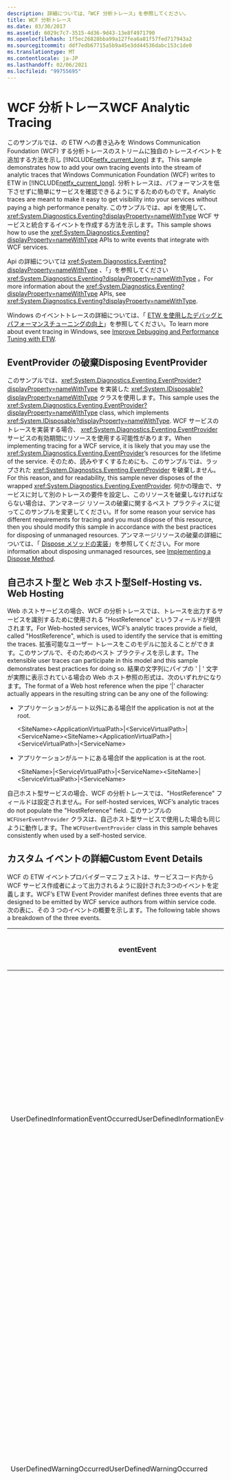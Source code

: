 ```yaml
---
description: 詳細については、「WCF 分析トレース」を参照してください。
title: WCF 分析トレース
ms.date: 03/30/2017
ms.assetid: 6029c7c7-3515-4d36-9d43-13e8f4971790
ms.openlocfilehash: 1f5ec26828bba99a127fea6a81f57fed717943a2
ms.sourcegitcommit: ddf7edb67715a5b9a45e3dd44536dabc153c1de0
ms.translationtype: MT
ms.contentlocale: ja-JP
ms.lasthandoff: 02/06/2021
ms.locfileid: "99755695"
---
```

# <a name="wcf-analytic-tracing"></a><span data-ttu-id="65d7e-103">WCF 分析トレース</span><span class="sxs-lookup"><span data-stu-id="65d7e-103">WCF Analytic Tracing</span></span>

<span data-ttu-id="65d7e-104">このサンプルでは、の ETW への書き込みを Windows Communication Foundation (WCF) する分析トレースのストリームに独自のトレースイベントを追加する方法を示し [!INCLUDE[netfx_current_long](../../../../includes/netfx-current-long-md.md)] ます。</span><span class="sxs-lookup"><span data-stu-id="65d7e-104">This sample demonstrates how to add your own tracing events into the stream of analytic traces that Windows Communication Foundation (WCF) writes to ETW in [!INCLUDE[netfx_current_long](../../../../includes/netfx-current-long-md.md)].</span></span> <span data-ttu-id="65d7e-105">分析トレースは、パフォーマンスを低下させずに簡単にサービスを確認できるようにするためのものです。</span><span class="sxs-lookup"><span data-stu-id="65d7e-105">Analytic traces are meant to make it easy to get visibility into your services without paying a high performance penalty.</span></span> <span data-ttu-id="65d7e-106">このサンプルでは、api を使用して、 <xref:System.Diagnostics.Eventing?displayProperty=nameWithType> WCF サービスと統合するイベントを作成する方法を示します。</span><span class="sxs-lookup"><span data-stu-id="65d7e-106">This sample shows how to use the <xref:System.Diagnostics.Eventing?displayProperty=nameWithType> APIs to write events that integrate with WCF services.</span></span>  
  
 <span data-ttu-id="65d7e-107">Api の詳細については <xref:System.Diagnostics.Eventing?displayProperty=nameWithType> 、「」を参照してください <xref:System.Diagnostics.Eventing?displayProperty=nameWithType> 。</span><span class="sxs-lookup"><span data-stu-id="65d7e-107">For more information about the <xref:System.Diagnostics.Eventing?displayProperty=nameWithType> APIs, see <xref:System.Diagnostics.Eventing?displayProperty=nameWithType>.</span></span>  
  
 <span data-ttu-id="65d7e-108">Windows のイベントトレースの詳細については、「 [ETW を使用したデバッグとパフォーマンスチューニングの向上](/archive/msdn-magazine/2007/april/event-tracing-improve-debugging-and-performance-tuning-with-etw)」を参照してください。</span><span class="sxs-lookup"><span data-stu-id="65d7e-108">To learn more about event tracing in Windows, see [Improve Debugging and Performance Tuning with ETW](/archive/msdn-magazine/2007/april/event-tracing-improve-debugging-and-performance-tuning-with-etw).</span></span>  
  
## <a name="disposing-eventprovider"></a><span data-ttu-id="65d7e-109">EventProvider の破棄</span><span class="sxs-lookup"><span data-stu-id="65d7e-109">Disposing EventProvider</span></span>  

 <span data-ttu-id="65d7e-110">このサンプルでは、<xref:System.Diagnostics.Eventing.EventProvider?displayProperty=nameWithType> を実装した <xref:System.IDisposable?displayProperty=nameWithType> クラスを使用します。</span><span class="sxs-lookup"><span data-stu-id="65d7e-110">This sample uses the <xref:System.Diagnostics.Eventing.EventProvider?displayProperty=nameWithType> class, which implements <xref:System.IDisposable?displayProperty=nameWithType>.</span></span> <span data-ttu-id="65d7e-111">WCF サービスのトレースを実装する場合、 <xref:System.Diagnostics.Eventing.EventProvider> サービスの有効期間にリソースを使用する可能性があります。</span><span class="sxs-lookup"><span data-stu-id="65d7e-111">When implementing tracing for a WCF service, it is likely that you may use the <xref:System.Diagnostics.Eventing.EventProvider>’s resources for the lifetime of the service.</span></span> <span data-ttu-id="65d7e-112">そのため、読みやすくするためにも、このサンプルでは、ラップされた <xref:System.Diagnostics.Eventing.EventProvider> を破棄しません。</span><span class="sxs-lookup"><span data-stu-id="65d7e-112">For this reason, and for readability, this sample never disposes of the wrapped <xref:System.Diagnostics.Eventing.EventProvider>.</span></span> <span data-ttu-id="65d7e-113">何かの理由で、サービスに対して別のトレースの要件を設定し、このリソースを破棄しなければならない場合は、アンマネージ リソースの破棄に関するベスト プラクティスに従ってこのサンプルを変更してください。</span><span class="sxs-lookup"><span data-stu-id="65d7e-113">If for some reason your service has different requirements for tracing and you must dispose of this resource, then you should modify this sample in accordance with the best practices for disposing of unmanaged resources.</span></span> <span data-ttu-id="65d7e-114">アンマネージリソースの破棄の詳細については、「 [Dispose メソッドの実装](../../../standard/garbage-collection/implementing-dispose.md)」を参照してください。</span><span class="sxs-lookup"><span data-stu-id="65d7e-114">For more information about disposing unmanaged resources, see [Implementing a Dispose Method](../../../standard/garbage-collection/implementing-dispose.md).</span></span>  
  
## <a name="self-hosting-vs-web-hosting"></a><span data-ttu-id="65d7e-115">自己ホスト型と Web ホスト型</span><span class="sxs-lookup"><span data-stu-id="65d7e-115">Self-Hosting vs. Web Hosting</span></span>  

 <span data-ttu-id="65d7e-116">Web ホストサービスの場合、WCF の分析トレースでは、トレースを出力するサービスを識別するために使用される "HostReference" というフィールドが提供されます。</span><span class="sxs-lookup"><span data-stu-id="65d7e-116">For Web-hosted services, WCF’s analytic traces provide a field, called "HostReference", which is used to identify the service that is emitting the traces.</span></span> <span data-ttu-id="65d7e-117">拡張可能なユーザー トレースをこのモデルに加えることができます。このサンプルで、そのためのベスト プラクティスを示します。</span><span class="sxs-lookup"><span data-stu-id="65d7e-117">The extensible user traces can participate in this model and this sample demonstrates best practices for doing so.</span></span> <span data-ttu-id="65d7e-118">結果の文字列にパイプの ' &#124; ' 文字が実際に表示されている場合の Web ホスト参照の形式は、次のいずれかになります。</span><span class="sxs-lookup"><span data-stu-id="65d7e-118">The format of a Web host reference when the pipe ‘&#124;’ character actually appears in the resulting string can be any one of the following:</span></span>  
  
- <span data-ttu-id="65d7e-119">アプリケーションがルート以外にある場合</span><span class="sxs-lookup"><span data-stu-id="65d7e-119">If the application is not at the root.</span></span>  
  
     <span data-ttu-id="65d7e-120">\<SiteName>\<ApplicationVirtualPath>&#124;\<ServiceVirtualPath>&#124;\<ServiceName></span><span class="sxs-lookup"><span data-stu-id="65d7e-120">\<SiteName>\<ApplicationVirtualPath>&#124;\<ServiceVirtualPath>&#124;\<ServiceName></span></span>  
  
- <span data-ttu-id="65d7e-121">アプリケーションがルートにある場合</span><span class="sxs-lookup"><span data-stu-id="65d7e-121">If the application is at the root.</span></span>  
  
     <span data-ttu-id="65d7e-122">\<SiteName>&#124;\<ServiceVirtualPath>&#124;\<ServiceName></span><span class="sxs-lookup"><span data-stu-id="65d7e-122">\<SiteName>&#124;\<ServiceVirtualPath>&#124;\<ServiceName></span></span>  
  
 <span data-ttu-id="65d7e-123">自己ホスト型サービスの場合、WCF の分析トレースでは、"HostReference" フィールドは設定されません。</span><span class="sxs-lookup"><span data-stu-id="65d7e-123">For self-hosted services, WCF’s analytic traces do not populate the "HostReference" field.</span></span> <span data-ttu-id="65d7e-124">このサンプルの `WCFUserEventProvider` クラスは、自己ホスト型サービスで使用した場合も同じように動作します。</span><span class="sxs-lookup"><span data-stu-id="65d7e-124">The `WCFUserEventProvider` class in this sample behaves consistently when used by a self-hosted service.</span></span>  
  
## <a name="custom-event-details"></a><span data-ttu-id="65d7e-125">カスタム イベントの詳細</span><span class="sxs-lookup"><span data-stu-id="65d7e-125">Custom Event Details</span></span>  

 <span data-ttu-id="65d7e-126">WCF の ETW イベントプロバイダーマニフェストは、サービスコード内から WCF サービス作成者によって出力されるように設計された3つのイベントを定義します。</span><span class="sxs-lookup"><span data-stu-id="65d7e-126">WCF’s ETW Event Provider manifest defines three events that are designed to be emitted by WCF service authors from within service code.</span></span> <span data-ttu-id="65d7e-127">次の表に、その 3 つのイベントの概要を示します。</span><span class="sxs-lookup"><span data-stu-id="65d7e-127">The following table shows a breakdown of the three events.</span></span>  
  
|<span data-ttu-id="65d7e-128">event</span><span class="sxs-lookup"><span data-stu-id="65d7e-128">Event</span></span>|<span data-ttu-id="65d7e-129">説明</span><span class="sxs-lookup"><span data-stu-id="65d7e-129">Description</span></span>|<span data-ttu-id="65d7e-130">イベント ID</span><span class="sxs-lookup"><span data-stu-id="65d7e-130">Event ID</span></span>|  
|-----------|-----------------|--------------|  
|<span data-ttu-id="65d7e-131">UserDefinedInformationEventOccurred</span><span class="sxs-lookup"><span data-stu-id="65d7e-131">UserDefinedInformationEventOccurred</span></span>|<span data-ttu-id="65d7e-132">このイベントは、問題以外の通知すべき処理がサービスで発生した場合に生成します。</span><span class="sxs-lookup"><span data-stu-id="65d7e-132">Emit this event when something of note happens in your service that is not a problem.</span></span> <span data-ttu-id="65d7e-133">たとえば、データベースの呼び出しに成功した後にイベントを生成します。</span><span class="sxs-lookup"><span data-stu-id="65d7e-133">For example, you might emit an event after successfully making a call to a database.</span></span>|<span data-ttu-id="65d7e-134">301</span><span class="sxs-lookup"><span data-stu-id="65d7e-134">301</span></span>|  
|<span data-ttu-id="65d7e-135">UserDefinedWarningOccurred</span><span class="sxs-lookup"><span data-stu-id="65d7e-135">UserDefinedWarningOccurred</span></span>|<span data-ttu-id="65d7e-136">このイベントは、後続の処理でエラーになる可能性がある問題が発生した場合に生成します。</span><span class="sxs-lookup"><span data-stu-id="65d7e-136">Emit this event when a problem occurs that may result in a failure in the future.</span></span> <span data-ttu-id="65d7e-137">たとえば、データベースの呼び出しが失敗したものの、冗長なデータ ストアを使用して回復できた場合に警告イベントを生成します。</span><span class="sxs-lookup"><span data-stu-id="65d7e-137">For example, you may emit a warning event when a call to a database fails but you were able to recover by falling back to a redundant data store.</span></span>|<span data-ttu-id="65d7e-138">302</span><span class="sxs-lookup"><span data-stu-id="65d7e-138">302</span></span>|  
|<span data-ttu-id="65d7e-139">UserDefinedErrorOccurred</span><span class="sxs-lookup"><span data-stu-id="65d7e-139">UserDefinedErrorOccurred</span></span>|<span data-ttu-id="65d7e-140">このイベントは、サービスが想定どおりに動作しなかった場合に生成します。</span><span class="sxs-lookup"><span data-stu-id="65d7e-140">Emit this event when your service fails to behave as expected.</span></span> <span data-ttu-id="65d7e-141">たとえば、データベースの呼び出しが失敗し、別の場所からもデータを取得できなかった場合にイベントを生成します。</span><span class="sxs-lookup"><span data-stu-id="65d7e-141">For example, you might emit an event if a call to a database fails and you could not retrieve the data from elsewhere.</span></span>|<span data-ttu-id="65d7e-142">303</span><span class="sxs-lookup"><span data-stu-id="65d7e-142">303</span></span>|  
  
#### <a name="to-use-this-sample"></a><span data-ttu-id="65d7e-143">このサンプルを使用するには</span><span class="sxs-lookup"><span data-stu-id="65d7e-143">To use this sample</span></span>  
  
1. <span data-ttu-id="65d7e-144">Visual Studio 2012 を使用して、WCFAnalyticTracingExtensibility ソリューションファイルを開きます。</span><span class="sxs-lookup"><span data-stu-id="65d7e-144">Using Visual Studio 2012, open the WCFAnalyticTracingExtensibility.sln solution file.</span></span>  
  
2. <span data-ttu-id="65d7e-145">ソリューションをビルドするには、Ctrl キーと Shift キーを押しながら B キーを押します。</span><span class="sxs-lookup"><span data-stu-id="65d7e-145">To build the solution, press CTRL+SHIFT+B.</span></span>  
  
3. <span data-ttu-id="65d7e-146">ソリューションを実行するには、Ctrl キーを押しながら F5 キーを押します。</span><span class="sxs-lookup"><span data-stu-id="65d7e-146">To run the solution, press CTRL+F5.</span></span>  
  
     <span data-ttu-id="65d7e-147">Web ブラウザーで、[ **Calculator .svc**] をクリックします。</span><span class="sxs-lookup"><span data-stu-id="65d7e-147">In the Web browser, click **Calculator.svc**.</span></span> <span data-ttu-id="65d7e-148">サービスの WSDL ドキュメントの URI がブラウザーに表示されます。</span><span class="sxs-lookup"><span data-stu-id="65d7e-148">The URI of the WSDL document for the service should appear in the browser.</span></span> <span data-ttu-id="65d7e-149">その URI をコピーします。</span><span class="sxs-lookup"><span data-stu-id="65d7e-149">Copy that URI.</span></span>  
  
4. <span data-ttu-id="65d7e-150">WCF テストクライアント (WcfTestClient.exe) を実行します。</span><span class="sxs-lookup"><span data-stu-id="65d7e-150">Run the WCF test client (WcfTestClient.exe).</span></span>  
  
     <span data-ttu-id="65d7e-151">WCF テストクライアント (WcfTestClient.exe) は、にあり `\<Visual Studio 2012 Install Dir>\Common7\IDE\WcfTestClient.exe` ます。</span><span class="sxs-lookup"><span data-stu-id="65d7e-151">The WCF test client (WcfTestClient.exe) is located at `\<Visual Studio 2012 Install Dir>\Common7\IDE\WcfTestClient.exe`.</span></span> <span data-ttu-id="65d7e-152">既定の Visual Studio 2012 インストールディレクトリは `C:\Program Files\Microsoft Visual Studio 10.0` です。</span><span class="sxs-lookup"><span data-stu-id="65d7e-152">The default Visual Studio 2012 install dir is `C:\Program Files\Microsoft Visual Studio 10.0`.</span></span>  
  
5. <span data-ttu-id="65d7e-153">WCF テストクライアント内で、[ **ファイル**] を選択し、[ **サービスの追加**] をクリックしてサービスを追加します。</span><span class="sxs-lookup"><span data-stu-id="65d7e-153">Within the WCF test client, add the service by selecting **File**, and then **Add Service**.</span></span>  
  
     <span data-ttu-id="65d7e-154">入力ボックスにエンドポイントのアドレスを追加します。</span><span class="sxs-lookup"><span data-stu-id="65d7e-154">Add the endpoint address in the input box.</span></span>  
  
6. <span data-ttu-id="65d7e-155">[**OK**] をクリックしてダイアログ ボックスを閉じます。</span><span class="sxs-lookup"><span data-stu-id="65d7e-155">Click **OK** to close the dialog.</span></span>  
  
     <span data-ttu-id="65d7e-156">ICalculator サービスは、左側のウィンドウの [ **マイサービスプロジェクト**] の下に追加されます。</span><span class="sxs-lookup"><span data-stu-id="65d7e-156">The ICalculator service is added in the left pane under **My Service Projects**.</span></span>  
  
7. <span data-ttu-id="65d7e-157">イベント ビューアー アプリケーションを開きます。</span><span class="sxs-lookup"><span data-stu-id="65d7e-157">Open the Event Viewer application.</span></span>  
  
     <span data-ttu-id="65d7e-158">サービスを呼び出す前に、イベントビューアーを開始し、WCF サービスから生成された追跡イベントをイベントログがリッスンしていることを確認します。</span><span class="sxs-lookup"><span data-stu-id="65d7e-158">Before invoking the service, start Event Viewer and ensure that the event log is listening for tracking events emitted from the WCF service.</span></span>  
  
8. <span data-ttu-id="65d7e-159">[ **スタート** ] メニューから [ **管理ツール**] を選択し、 **イベントビューアー**] をクリックします。</span><span class="sxs-lookup"><span data-stu-id="65d7e-159">From the **Start** menu, select **Administrative Tools**, and then **Event Viewer**.</span></span> <span data-ttu-id="65d7e-160">**分析** ログと **デバッグ** ログを有効にします。</span><span class="sxs-lookup"><span data-stu-id="65d7e-160">Enable the **Analytic** and **Debug** logs.</span></span>  
  
9. <span data-ttu-id="65d7e-161">イベントビューアーのツリービューで、[ **イベントビューアー**]、[ **アプリケーションとサービスログ**]、[ **Microsoft**]、[ **Windows**]、[ **アプリケーションサーバー-アプリケーション**] の順に移動します。</span><span class="sxs-lookup"><span data-stu-id="65d7e-161">In the tree view in Event Viewer, navigate to **Event Viewer**, **Applications and Services Logs**, **Microsoft**, **Windows**, and then **Application Server-Applications**.</span></span> <span data-ttu-id="65d7e-162">[ **アプリケーションサーバー-アプリケーション**] を右クリックし、[ **表示**] をクリックして、[ **分析およびデバッグログ] を表示** します。</span><span class="sxs-lookup"><span data-stu-id="65d7e-162">Right-click **Application Server-Applications**, select **View**, and then **Show Analytic and Debug Logs**.</span></span>  
  
     <span data-ttu-id="65d7e-163">[ **分析とデバッグログを表示** する] オプションがオンになっていることを確認します。</span><span class="sxs-lookup"><span data-stu-id="65d7e-163">Ensure that the **Show Analytic and Debug Logs** option is checked.</span></span> <span data-ttu-id="65d7e-164">**分析** ログを有効にします。</span><span class="sxs-lookup"><span data-stu-id="65d7e-164">Enable the **Analytic** log.</span></span>  
  
     <span data-ttu-id="65d7e-165">イベントビューアーのツリービューで、[ **イベントビューアー**]、[ **アプリケーションとサービスログ**]、[ **Microsoft**]、[ **Windows**]、[ **アプリケーションサーバー-アプリケーション**]、[ **分析**] の順に移動します。</span><span class="sxs-lookup"><span data-stu-id="65d7e-165">In the tree view in Event Viewer, navigate to **Event Viewer**, **Applications and Services Logs**, **Microsoft**, **Windows**, **Application Server-Applications**, and then **Analytic**.</span></span> <span data-ttu-id="65d7e-166">[ **分析** ] を右クリックし、[ **ログを有効にする**] を選択します。</span><span class="sxs-lookup"><span data-stu-id="65d7e-166">Right-click **Analytic** and select **Enable Log**.</span></span>  
  
10. <span data-ttu-id="65d7e-167">WCF テスト クライアントを使用してサービスをテストします。</span><span class="sxs-lookup"><span data-stu-id="65d7e-167">Test the service using the WCF Test Client.</span></span>  
  
    1. <span data-ttu-id="65d7e-168">WCF テストクライアントで、[ICalculator service] ノードの下の [ **Add ()** ] をダブルクリックします。</span><span class="sxs-lookup"><span data-stu-id="65d7e-168">In the WCF Test Client, double-click **Add()** under the ICalculator service node.</span></span>  
  
         <span data-ttu-id="65d7e-169">**Add ()** メソッドが、右側のペインに2つのパラメーターと共に表示されます。</span><span class="sxs-lookup"><span data-stu-id="65d7e-169">The **Add()** method appears in the right pane with two parameters.</span></span>  
  
    2. <span data-ttu-id="65d7e-170">最初のパラメーターに「2」と入力し、2 番目のパラメーターに「3」と入力します。</span><span class="sxs-lookup"><span data-stu-id="65d7e-170">Type in 2 for the first parameter and 3 for the second parameter.</span></span>  
  
    3. <span data-ttu-id="65d7e-171">[ **呼び出し** ] をクリックしてメソッドを呼び出します。</span><span class="sxs-lookup"><span data-stu-id="65d7e-171">Click **Invoke** to invoke the method.</span></span>  
  
11. <span data-ttu-id="65d7e-172">既に開いている **イベントビューアー** ウィンドウにアクセスします。</span><span class="sxs-lookup"><span data-stu-id="65d7e-172">Go to the **Event Viewer** window that you have already opened.</span></span> <span data-ttu-id="65d7e-173">[ **イベントビューアー**]、[ **アプリケーションとサービスログ**]、[ **Microsoft**]、[ **Windows**]、[ **アプリケーションサーバー-アプリケーション**] の順に移動します。</span><span class="sxs-lookup"><span data-stu-id="65d7e-173">Navigate to **Event Viewer**, **Applications and Services Logs**, **Microsoft**, **Windows**, **Application Server-Applications**.</span></span>  
  
12. <span data-ttu-id="65d7e-174">[ **分析** ] ノードを右クリックし、[ **更新**] を選択します。</span><span class="sxs-lookup"><span data-stu-id="65d7e-174">Right-click the **Analytic** node and select **Refresh**.</span></span>  
  
     <span data-ttu-id="65d7e-175">右ペインにイベントが表示されます。</span><span class="sxs-lookup"><span data-stu-id="65d7e-175">The events appear in the right pane.</span></span>  
  
13. <span data-ttu-id="65d7e-176">ID が 303 のイベントを探してダブルクリックして開き、内容を確認します。</span><span class="sxs-lookup"><span data-stu-id="65d7e-176">Locate the event with the ID of 303 and double-click it to open it up and inspect its contents.</span></span>  
  
     <span data-ttu-id="65d7e-177">このイベントは、ICalculator サービスのメソッドによって生成され、 `Add()` "2 + 3 = 5" に等しいペイロードがあります。</span><span class="sxs-lookup"><span data-stu-id="65d7e-177">This event was emitted by the `Add()` method of the ICalculator service and has a payload equal to "2+3=5".</span></span>  
  
#### <a name="to-clean-up-optional"></a><span data-ttu-id="65d7e-178">クリーンアップするには (省略可能)</span><span class="sxs-lookup"><span data-stu-id="65d7e-178">To clean up (Optional)</span></span>  
  
1. <span data-ttu-id="65d7e-179">**イベント ビューアー** を開きます。</span><span class="sxs-lookup"><span data-stu-id="65d7e-179">Open **Event Viewer**.</span></span>  
  
2. <span data-ttu-id="65d7e-180">[ **イベントビューアー**]、[ **アプリケーションとサービスログ**]、[ **Microsoft**]、[ **Windows**]、[ **アプリケーション-サーバー-アプリケーション**] の順に移動します。</span><span class="sxs-lookup"><span data-stu-id="65d7e-180">Navigate to **Event Viewer**, **Applications and Services Logs**, **Microsoft**, **Windows**, and then **Application-Server-Applications**.</span></span> <span data-ttu-id="65d7e-181">[ **分析** ] を右クリックし、[ **ログを無効にする**] を選択します。</span><span class="sxs-lookup"><span data-stu-id="65d7e-181">Right-click **Analytic** and select **Disable Log**.</span></span>  
  
3. <span data-ttu-id="65d7e-182">[ **イベントビューアー**]、[ **アプリケーションとサービスログ**]、[ **Microsoft**]、[ **Windows**]、[ **アプリケーション-サーバー-アプリケーション**]、[ **分析**] の順に移動します。</span><span class="sxs-lookup"><span data-stu-id="65d7e-182">Navigate to **Event Viewer**, **Applications and Services Logs**, **Microsoft**, **Windows**, **Application-Server-Applications**, and then **Analytic**.</span></span> <span data-ttu-id="65d7e-183">[ **分析** ] を右クリックし、[ **ログの消去**] を選択します。</span><span class="sxs-lookup"><span data-stu-id="65d7e-183">Right-click **Analytic** and select **Clear Log**.</span></span>  
  
4. <span data-ttu-id="65d7e-184">[ **クリア** ] をクリックすると、イベントがクリアされます。</span><span class="sxs-lookup"><span data-stu-id="65d7e-184">Click **Clear** to clear the events.</span></span>  
  
## <a name="known-issue"></a><span data-ttu-id="65d7e-185">既知の問題</span><span class="sxs-lookup"><span data-stu-id="65d7e-185">Known Issue</span></span>  

 <span data-ttu-id="65d7e-186">**イベントビューアー** には、ETW イベントのデコードに失敗する可能性がある既知の問題があります。</span><span class="sxs-lookup"><span data-stu-id="65d7e-186">There is a known issue in the **Event Viewer** where it may fail to decode ETW events.</span></span> <span data-ttu-id="65d7e-187">次のエラーメッセージが表示されることがあります。 "ソースからのイベント ID の説明" \<id> Server-Applications が見つかりません。</span><span class="sxs-lookup"><span data-stu-id="65d7e-187">You may see an error message that says: "The description for Event ID \<id> from source Microsoft-Windows-Application Server-Applications cannot be found.</span></span> <span data-ttu-id="65d7e-188">このイベントを発生させるコンポーネントがローカル コンピューターにインストールされていないか、インストールが壊れています。</span><span class="sxs-lookup"><span data-stu-id="65d7e-188">Either the component that raises this event is not installed on your local computer or the installation is corrupted.</span></span> <span data-ttu-id="65d7e-189">ローカルコンピューターにコンポーネントをインストールまたは修復できます。 "</span><span class="sxs-lookup"><span data-stu-id="65d7e-189">You can install or repair the component on the local computer."</span></span> <span data-ttu-id="65d7e-190">このエラーが発生した場合は、[**アクション**] メニューの [**更新**] を選択します。</span><span class="sxs-lookup"><span data-stu-id="65d7e-190">If you encounter this error, select **Refresh** from the **Actions** menu.</span></span> <span data-ttu-id="65d7e-191">これにより、イベントが正常にデコードされます。</span><span class="sxs-lookup"><span data-stu-id="65d7e-191">The event should then decode properly.</span></span>  
  
> [!IMPORTANT]
> <span data-ttu-id="65d7e-192">サンプルは、既にコンピューターにインストールされている場合があります。</span><span class="sxs-lookup"><span data-stu-id="65d7e-192">The samples may already be installed on your computer.</span></span> <span data-ttu-id="65d7e-193">続行する前に、次の (既定の) ディレクトリを確認してください。</span><span class="sxs-lookup"><span data-stu-id="65d7e-193">Check for the following (default) directory before continuing.</span></span>  
>
> `<InstallDrive>:\WF_WCF_Samples`  
>
> <span data-ttu-id="65d7e-194">このディレクトリが存在しない場合は、 [Windows Communication Foundation (wcf) および Windows Workflow Foundation (WF) のサンプルの .NET Framework 4](https://www.microsoft.com/download/details.aspx?id=21459) にアクセスして、すべての WINDOWS COMMUNICATION FOUNDATION (wcf) とサンプルをダウンロードして [!INCLUDE[wf1](../../../../includes/wf1-md.md)] ください。</span><span class="sxs-lookup"><span data-stu-id="65d7e-194">If this directory does not exist, go to [Windows Communication Foundation (WCF) and Windows Workflow Foundation (WF) Samples for .NET Framework 4](https://www.microsoft.com/download/details.aspx?id=21459) to download all Windows Communication Foundation (WCF) and [!INCLUDE[wf1](../../../../includes/wf1-md.md)] samples.</span></span> <span data-ttu-id="65d7e-195">このサンプルは、次のディレクトリに格納されます。</span><span class="sxs-lookup"><span data-stu-id="65d7e-195">This sample is located in the following directory.</span></span>  
>
> `<InstallDrive>:\WF_WCF_Samples\WCF\Basic\Management\ETWTrace`  
  
## <a name="see-also"></a><span data-ttu-id="65d7e-196">関連項目</span><span class="sxs-lookup"><span data-stu-id="65d7e-196">See also</span></span>

- <span data-ttu-id="65d7e-197">[AppFabric の監視のサンプル](/previous-versions/appfabric/ff383407(v=azure.10))</span><span class="sxs-lookup"><span data-stu-id="65d7e-197">[AppFabric Monitoring Samples](/previous-versions/appfabric/ff383407(v=azure.10))</span></span>
